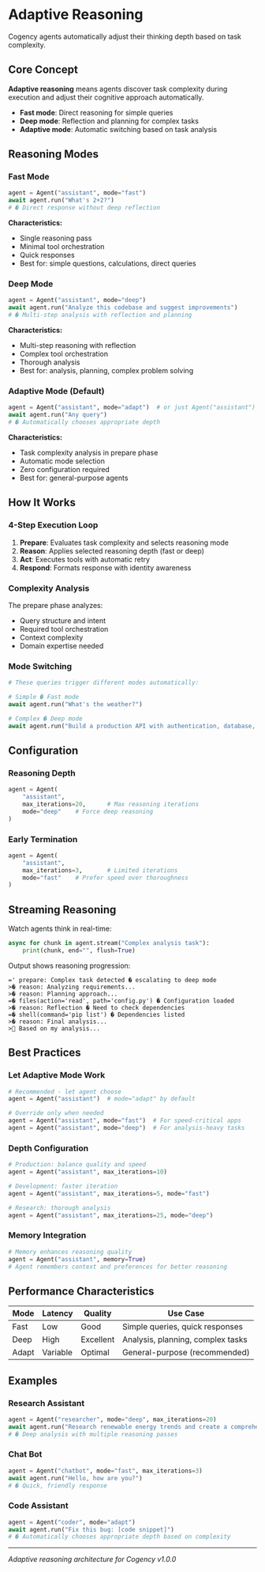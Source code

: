 # Adaptive Reasoning

Cogency agents automatically adjust their thinking depth based on task complexity.

## Core Concept

**Adaptive reasoning** means agents discover task complexity during execution and adjust their cognitive approach automatically.

- **Fast mode**: Direct reasoning for simple queries
- **Deep mode**: Reflection and planning for complex tasks  
- **Adaptive mode**: Automatic switching based on task analysis

## Reasoning Modes

### Fast Mode
```python
agent = Agent("assistant", mode="fast")
await agent.run("What's 2+2?")
# � Direct response without deep reflection
```

**Characteristics:**
- Single reasoning pass
- Minimal tool orchestration
- Quick responses
- Best for: simple questions, calculations, direct queries

### Deep Mode
```python
agent = Agent("assistant", mode="deep")
await agent.run("Analyze this codebase and suggest improvements")
# � Multi-step analysis with reflection and planning
```

**Characteristics:**
- Multi-step reasoning with reflection
- Complex tool orchestration
- Thorough analysis
- Best for: analysis, planning, complex problem solving

### Adaptive Mode (Default)
```python
agent = Agent("assistant", mode="adapt")  # or just Agent("assistant")
await agent.run("Any query")
# � Automatically chooses appropriate depth
```

**Characteristics:**
- Task complexity analysis in prepare phase
- Automatic mode selection
- Zero configuration required
- Best for: general-purpose agents

## How It Works

### 4-Step Execution Loop

1. **Prepare**: Evaluates task complexity and selects reasoning mode
2. **Reason**: Applies selected reasoning depth (fast or deep)
3. **Act**: Executes tools with automatic retry
4. **Respond**: Formats response with identity awareness

### Complexity Analysis

The prepare phase analyzes:
- Query structure and intent
- Required tool orchestration
- Context complexity
- Domain expertise needed

### Mode Switching

```python
# These queries trigger different modes automatically:

# Simple � Fast mode
await agent.run("What's the weather?")

# Complex � Deep mode  
await agent.run("Build a production API with authentication, database, and tests")
```

## Configuration

### Reasoning Depth
```python
agent = Agent(
    "assistant",
    max_iterations=20,      # Max reasoning iterations
    mode="deep"    # Force deep reasoning
)
```

### Early Termination
```python
agent = Agent(
    "assistant", 
    max_iterations=3,       # Limited iterations
    mode="fast"    # Prefer speed over thoroughness
)
```

## Streaming Reasoning

Watch agents think in real-time:

```python
async for chunk in agent.stream("Complex analysis task"):
    print(chunk, end="", flush=True)
```

Output shows reasoning progression:
```
=' prepare: Complex task detected � escalating to deep mode
>� reason: Analyzing requirements...
>� reason: Planning approach...
=� files(action='read', path='config.py') � Configuration loaded
>� reason: Reflection � Need to check dependencies
=� shell(command='pip list') � Dependencies listed
>� reason: Final analysis...
> Based on my analysis...
```

## Best Practices

### Let Adaptive Mode Work
```python
# Recommended - let agent choose
agent = Agent("assistant")  # mode="adapt" by default

# Override only when needed
agent = Agent("assistant", mode="fast")  # For speed-critical apps
agent = Agent("assistant", mode="deep")  # For analysis-heavy tasks
```

### Depth Configuration
```python
# Production: balance quality and speed
agent = Agent("assistant", max_iterations=10)

# Development: faster iteration
agent = Agent("assistant", max_iterations=5, mode="fast")

# Research: thorough analysis
agent = Agent("assistant", max_iterations=25, mode="deep")
```

### Memory Integration
```python
# Memory enhances reasoning quality
agent = Agent("assistant", memory=True)
# Agent remembers context and preferences for better reasoning
```

## Performance Characteristics

| Mode | Latency | Quality | Use Case |
|------|---------|---------|----------|
| Fast | Low | Good | Simple queries, quick responses |
| Deep | High | Excellent | Analysis, planning, complex tasks |
| Adapt | Variable | Optimal | General-purpose (recommended) |

## Examples

### Research Assistant
```python
agent = Agent("researcher", mode="deep", max_iterations=20)
await agent.run("Research renewable energy trends and create a comprehensive report")
# � Deep analysis with multiple reasoning passes
```

### Chat Bot
```python
agent = Agent("chatbot", mode="fast", max_iterations=3)
await agent.run("Hello, how are you?")
# � Quick, friendly response
```

### Code Assistant
```python
agent = Agent("coder", mode="adapt")
await agent.run("Fix this bug: [code snippet]")
# � Automatically chooses appropriate depth based on complexity
```

---

*Adaptive reasoning architecture for Cogency v1.0.0*